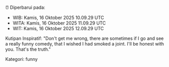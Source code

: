 ⏰ Diperbarui pada:
- WIB: Kamis, 16 Oktober 2025 10.09.29 UTC
- WITA: Kamis, 16 Oktober 2025 11.09.29 UTC
- WIT: Kamis, 16 Oktober 2025 12.09.29 UTC

Kutipan Inspiratif:
"Don't get me wrong, there are sometimes if I go and see a really funny comedy, that I wished I had smoked a joint. I'll be honest with you. That's the truth."


Kategori: funny

